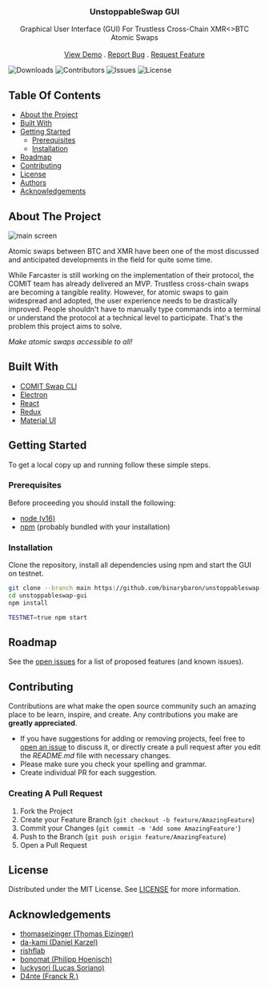 <br/>
<p align="center">
  <h3 align="center">UnstoppableSwap GUI</h3>

  <p align="center">
    Graphical User Interface (GUI) For Trustless Cross-Chain XMR<>BTC Atomic Swaps 
    <br/>
    <br/>
    <a href="https://github.com/UnstoppableSwap/unstoppableswap-gui">View Demo</a>
    .
    <a href="https://github.com/UnstoppableSwap/unstoppableswap-gui/issues">Report Bug</a>
    .
    <a href="https://github.com/UnstoppableSwap/unstoppableswap-gui/issues">Request Feature</a>
  </p>
</p>

![Downloads](https://img.shields.io/github/downloads/UnstoppableSwap/unstoppableswap-gui/total) ![Contributors](https://img.shields.io/github/contributors/UnstoppableSwap/unstoppableswap-gui?color=dark-green) ![Issues](https://img.shields.io/github/issues/UnstoppableSwap/unstoppableswap-gui) ![License](https://img.shields.io/github/license/UnstoppableSwap/unstoppableswap-gui) 

## Table Of Contents

* [About the Project](#about-the-project)
* [Built With](#built-with)
* [Getting Started](#getting-started)
  * [Prerequisites](#prerequisites)
  * [Installation](#installation)
* [Roadmap](#roadmap)
* [Contributing](#contributing)
* [License](#license)
* [Authors](#authors)
* [Acknowledgements](#acknowledgements)

## About The Project

![main screen](https://user-images.githubusercontent.com/86064887/152649852-4c8c6c3f-0568-4347-89d1-c291c17f2d30.png)



Atomic swaps between BTC and XMR have been one of the most discussed and anticipated developments in the field for quite some time. 

While Farcaster is still working on the implementation of their protocol, the COMIT team has already delivered an MVP. Trustless cross-chain swaps are becoming a tangible reality.
However, for atomic swaps to gain widespread and adopted, the user experience needs to be drastically improved. People shouldn't have to manually type commands into a terminal or understand the protocol at a technical level to participate. That's the problem this project aims to solve.

*Make atomic swaps accessible to all!*


## Built With

- [COMIT Swap CLI](https://github.com/comit-network/xmr-btc-swap)
- [Electron](https://github.com/comit-network/xmr-btc-swap)
- [React](https://reactjs.org)
- [Redux](https://redux.js.org)
- [Material UI](https://mui.com)

## Getting Started

To get a local copy up and running follow these simple steps.

### Prerequisites

Before proceeding you should install the following:
- [node (v16)](https://nodejs.org/en/download/)
- [npm](https://docs.npmjs.com/downloading-and-installing-node-js-and-npm) (probably bundled with your installation) 

### Installation

Clone the repository, install all dependencies using npm and start the GUI on testnet.

```bash
git clone --branch main https://github.com/binarybaron/unstoppableswap-gui
cd unstoppableswap-gui
npm install
```

```bash
TESTNET=true npm start
```

## Roadmap

See the [open issues](https://github.com/UnstoppableSwap/unstoppableswap-gui/issues) for a list of proposed features (and known issues).

## Contributing

Contributions are what make the open source community such an amazing place to be learn, inspire, and create. Any contributions you make are **greatly appreciated**.
* If you have suggestions for adding or removing projects, feel free to [open an issue](https://github.com/UnstoppableSwap/unstoppableswap-gui/issues/new) to discuss it, or directly create a pull request after you edit the *README.md* file with necessary changes.
* Please make sure you check your spelling and grammar.
* Create individual PR for each suggestion.

### Creating A Pull Request

1. Fork the Project
2. Create your Feature Branch (`git checkout -b feature/AmazingFeature`)
3. Commit your Changes (`git commit -m 'Add some AmazingFeature'`)
4. Push to the Branch (`git push origin feature/AmazingFeature`)
5. Open a Pull Request

## License

Distributed under the MIT License. See [LICENSE](https://github.com/UnstoppableSwap/unstoppableswap-gui/blob/main/LICENSE.md) for more information.

## Acknowledgements

* [thomaseizinger (Thomas Eizinger)](https://github.com/thomaseizinger)
* [da-kami (Daniel Karzel)](https://github.com/da-kami)
* [rishflab](https://github.com/rishflab)
* [bonomat (Philipp Hoenisch)](https://github.com/bonomat)
* [luckysori (Lucas Soriano)](https://github.com/luckysori)
* [D4nte (Franck R.)](https://github.com/D4nte)

